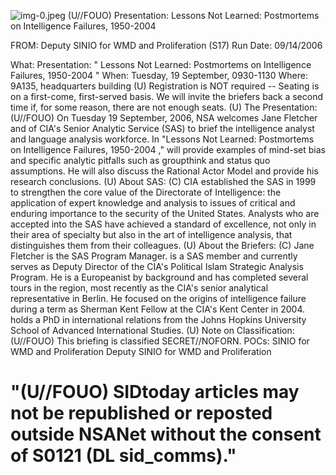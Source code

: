 ![img-0.jpeg](img-0.jpeg)
(U//FOUO) Presentation: Lessons Not Learned: Postmortems on Intelligence Failures, 1950-2004

FROM:
Deputy SINIO for WMD and Proliferation (S17)
Run Date: 09/14/2006

What: Presentation: " Lessons Not Learned: Postmortems on Intelligence Failures, 1950-2004 " When: Tuesday, 19 September, 0930-1130
Where: 9A135, headquarters building
(U) Registration is NOT required -- Seating is on a first-come, first-served basis. We will invite the briefers back a second time if, for some reason, there are not enough seats.
(U) The Presentation:
(U//FOUO) On Tuesday 19 September, 2006, NSA welcomes Jane Fletcher and of CIA's Senior Analytic Service (SAS) to brief the intelligence analyst and language analysis workforce. In "Lessons Not Learned: Postmortems on Intelligence Failures, 1950-2004 ," will provide examples of mind-set bias and specific analytic pitfalls such as groupthink and status quo assumptions. He will also discuss the Rational Actor Model and provide his research conclusions.
(U) About SAS:
(C) CIA established the SAS in 1999 to strengthen the core value of the Directorate of Intelligence: the application of expert knowledge and analysis to issues of critical and enduring importance to the security of the United States. Analysts who are accepted into the SAS have achieved a standard of excellence, not only in their area of specialty but also in the art of intelligence analysis, that distinguishes them from their colleagues.
(U) About the Briefers:
(C) Jane Fletcher is the SAS Program Manager. is a SAS member and currently serves as Deputy Director of the CIA's Political Islam Strategic Analysis Program. He is a Europeanist by background and has completed several tours in the region, most recently as the CIA's senior analytical representative in Berlin. He focused on the origins of intelligence failure during a term as Sherman Kent Fellow at the CIA's Kent Center in 2004. holds a PhD in international relations from the Johns Hopkins University School of Advanced International Studies.
(U) Note on Classification:
(U//FOUO) This briefing is classified SECRET//NOFORN.
POCs:
SINIO for WMD and Proliferation
Deputy SINIO for WMD and Proliferation

# "(U//FOUO) SIDtoday articles may not be republished or reposted outside NSANet without the consent of S0121 (DL sid_comms)."
